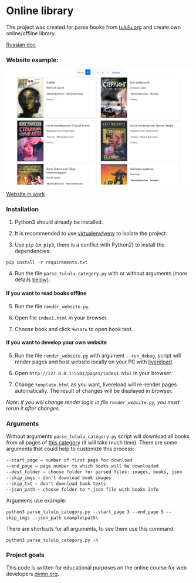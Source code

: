 # Online library

The project was created for parse books from [tululu.org](http://tululu.org) and create own online/offline library.


[Russian doc](https://github.com/FaHoLo/Library_parse/blob/master/READMEru.md)

### Website example:

![Website screenshot](example.jpg)

[Website in work](https://faholo.github.io/Library_parse/) 

### Installation

1. Python3 should already be installed.

2. It is recommended to use [virtualenv/venv](https://docs.python.org/3/library/venv.html) to isolate the project.

3. Use `pip` (or `pip3`, there is a conflict with Python2) to install the dependencies:
```
pip install -r requirements.txt
```

4. Run the file `parse_tululu_category.py` with or without arguments (more details [below](https://github.com/FaHoLo/Library_parse#arguments)).

#### If you want to read books offline

5. Run the file `render_website.py`.

6. Open file `index1.html` in your browser.

7. Choose book and click `Читать` to open book text.

#### If you want to develop your own website

5. Run the file `render_website.py` with argument `--run_debug`, script will render pages and host website locally on your PC with [livereload](https://github.com/lepture/python-livereload).

6. Open `http://127.0.0.1:5501/pages/index1.html` in your browser.

7. Change `template.html` as you want, livereload will re-render pages automatically. The result of changes will be displayed in browser.

_Note: if you will change render logic in file `render_website.py`, you must rerun it after changes._

### Arguments

Without arguments `parse_tululu_category.py` script will download all books from all pages of [this category](http://tululu.org/l55/) (it will take much time). There are some arguments that could help to customize this process:
```
--start_page — number of first page for download
--end_page — page number to which books will be downloaded
--dest_folder — choose folder for parsed files: images, books, json
--skip_imgs — don't download book images
--skip_txt — don't download book texts
--json_path — choose folder to *.json file with books info
```
Arguments use example:
```
python3 parse_tululu_category.py --start_page 3 --end_page 5 --skip_imgs --json_path example\path\
```

There are shortcuts for all arguments, to see them use this command:
```
python3 parse_tululu_category.py -h
```
### Project goals

This code is written for educational purposes on the online course for web developers [dvmn.org](https://dvmn.org/).

